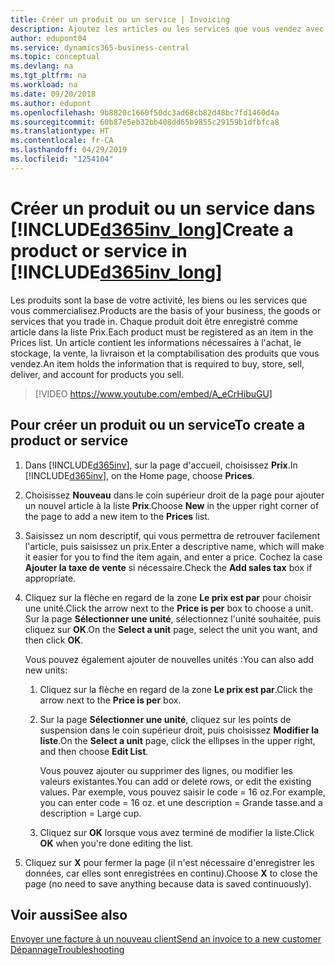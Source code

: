 ```yaml
---
title: Créer un produit ou un service | Invoicing
description: Ajoutez les articles ou les services que vous vendez avec le prix que vous voulez définir. Vous avez également le choix entre différentes unités de mesure pour chaque produit ou service.
author: edupont04
ms.service: dynamics365-business-central
ms.topic: conceptual
ms.devlang: na
ms.tgt_pltfrm: na
ms.workload: na
ms.date: 09/20/2018
ms.author: edupont
ms.openlocfilehash: 9b8820c1660f50dc3ad68cb82d48bc7fd1460d4a
ms.sourcegitcommit: 60b87e5eb32bb408dd65b9855c29159b1dfbfca8
ms.translationtype: HT
ms.contentlocale: fr-CA
ms.lasthandoff: 04/29/2019
ms.locfileid: "1254104"
---
```

# <a name="create-a-product-or-service-in-included365invlongincludesd365invlongmd"></a><span data-ttu-id="b9458-104">Créer un produit ou un service dans [!INCLUDE[d365inv_long](includes/d365inv_long.md)]</span><span class="sxs-lookup"><span data-stu-id="b9458-104">Create a product or service in [!INCLUDE[d365inv_long](includes/d365inv_long.md)]</span></span>
<span data-ttu-id="b9458-105">Les produits sont la base de votre activité, les biens ou les services que vous commercialisez.</span><span class="sxs-lookup"><span data-stu-id="b9458-105">Products are the basis of your business, the goods or services that you trade in.</span></span> <span data-ttu-id="b9458-106">Chaque produit doit être enregistré comme article dans la liste Prix.</span><span class="sxs-lookup"><span data-stu-id="b9458-106">Each product must be registered as an item in the Prices list.</span></span> <span data-ttu-id="b9458-107">Un article contient les informations nécessaires à l'achat, le stockage, la vente, la livraison et la comptabilisation des produits que vous vendez.</span><span class="sxs-lookup"><span data-stu-id="b9458-107">An item holds the information that is required to buy, store, sell, deliver, and account for products you sell.</span></span>  

> [!VIDEO https://www.youtube.com/embed/A_eCrHibuGU]

## <a name="to-create-a-product-or-service"></a><span data-ttu-id="b9458-108">Pour créer un produit ou un service</span><span class="sxs-lookup"><span data-stu-id="b9458-108">To create a product or service</span></span>
1. <span data-ttu-id="b9458-109">Dans [!INCLUDE[d365inv](includes/d365inv.md)], sur la page d'accueil, choisissez **Prix**.</span><span class="sxs-lookup"><span data-stu-id="b9458-109">In [!INCLUDE[d365inv](includes/d365inv.md)], on the Home page, choose **Prices**.</span></span>  
2. <span data-ttu-id="b9458-110">Choisissez **Nouveau** dans le coin supérieur droit de la page pour ajouter un nouvel article à la liste **Prix**.</span><span class="sxs-lookup"><span data-stu-id="b9458-110">Choose **New** in the upper right corner of the page to add a new item to the **Prices** list.</span></span>  
3. <span data-ttu-id="b9458-111">Saisissez un nom descriptif, qui vous permettra de retrouver facilement l'article, puis saisissez un prix.</span><span class="sxs-lookup"><span data-stu-id="b9458-111">Enter a descriptive name, which will make it easier for you to find the item again, and enter a price.</span></span> <span data-ttu-id="b9458-112">Cochez la case **Ajouter la taxe de vente** si nécessaire.</span><span class="sxs-lookup"><span data-stu-id="b9458-112">Check the **Add sales tax** box if appropriate.</span></span>  
4. <span data-ttu-id="b9458-113">Cliquez sur la flèche en regard de la zone **Le prix est par** pour choisir une unité.</span><span class="sxs-lookup"><span data-stu-id="b9458-113">Click the arrow next to the **Price is per** box to choose a unit.</span></span> <span data-ttu-id="b9458-114">Sur la page **Sélectionner une unité**, sélectionnez l'unité souhaitée, puis cliquez sur **OK**.</span><span class="sxs-lookup"><span data-stu-id="b9458-114">On the **Select a unit** page, select the unit you want, and then click **OK**.</span></span>  

    <span data-ttu-id="b9458-115">Vous pouvez également ajouter de nouvelles unités :</span><span class="sxs-lookup"><span data-stu-id="b9458-115">You can also add new units:</span></span>  

    1. <span data-ttu-id="b9458-116">Cliquez sur la flèche en regard de la zone **Le prix est par**.</span><span class="sxs-lookup"><span data-stu-id="b9458-116">Click the arrow next to the **Price is per** box.</span></span>  
    2. <span data-ttu-id="b9458-117">Sur la page **Sélectionner une unité**, cliquez sur les points de suspension dans le coin supérieur droit, puis choisissez **Modifier la liste**.</span><span class="sxs-lookup"><span data-stu-id="b9458-117">On the **Select a unit** page, click the ellipses in the upper right, and then choose **Edit List**.</span></span>  

        <span data-ttu-id="b9458-118">Vous pouvez ajouter ou supprimer des lignes, ou modifier les valeurs existantes.</span><span class="sxs-lookup"><span data-stu-id="b9458-118">You can add or delete rows, or edit the existing values.</span></span> <span data-ttu-id="b9458-119">Par exemple, vous pouvez saisir le code = 16 oz.</span><span class="sxs-lookup"><span data-stu-id="b9458-119">For example, you can enter code = 16 oz.</span></span> <span data-ttu-id="b9458-120">et une description = Grande tasse.</span><span class="sxs-lookup"><span data-stu-id="b9458-120">and a description = Large cup.</span></span>  

    3. <span data-ttu-id="b9458-121">Cliquez sur **OK** lorsque vous avez terminé de modifier la liste.</span><span class="sxs-lookup"><span data-stu-id="b9458-121">Click **OK** when you're done editing the list.</span></span>

5. <span data-ttu-id="b9458-122">Cliquez sur **X** pour fermer la page (il n'est nécessaire d'enregistrer les données, car elles sont enregistrées en continu).</span><span class="sxs-lookup"><span data-stu-id="b9458-122">Choose **X** to close the page (no need to save anything because data is saved continuously).</span></span>

## <a name="see-also"></a><span data-ttu-id="b9458-123">Voir aussi</span><span class="sxs-lookup"><span data-stu-id="b9458-123">See also</span></span>
[<span data-ttu-id="b9458-124">Envoyer une facture à un nouveau client</span><span class="sxs-lookup"><span data-stu-id="b9458-124">Send an invoice to a new customer</span></span>](send-invoice.md)  
[<span data-ttu-id="b9458-125">Dépannage</span><span class="sxs-lookup"><span data-stu-id="b9458-125">Troubleshooting</span></span>](about-troubleshooting.md)  
